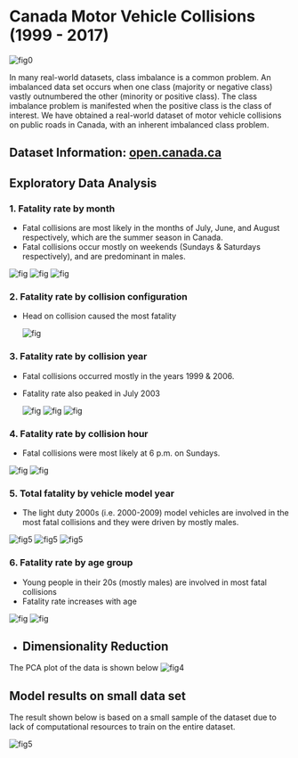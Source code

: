 # Canada Motor Vehicle Collisions (1999 - 2017)

![fig0](canada-collision/image/photo.jpg)

In many real-world datasets, class imbalance is a common problem. An imbalanced data set occurs when one class (majority or negative class) vastly outnumbered the other (minority or positive class). The class imbalance problem is manifested when the positive class is the class of interest. We have obtained a real-world dataset of motor vehicle collisions on public roads in Canada, with an inherent imbalanced class problem.

## Dataset Information: [open.canada.ca](https://open.canada.ca/data/en/dataset/1eb9eba7-71d1-4b30-9fb1-30cbdab7e63a)

## Exploratory Data Analysis

### 1. Fatality rate by month

- Fatal collisions are most likely in the months of July, June, and August respectively, which are the summer season in Canada.
- Fatal collisions occur mostly on weekends (Sundays & Saturdays respectively), and are predominant in males.


![fig](canada-collision/image/fig9b.png)
![fig](canada-collision/image/fig9c.png)
![fig](canada-collision/image/fig9a.png)

### 2. Fatality rate by collision configuration

- Head on collision caused the most fatality

  ![fig](canada-collision/image/fig_conf.png)
 
### 3. Fatality rate by collision year

- Fatal collisions occurred mostly in the years 1999 & 2006.
- Fatality rate also peaked in July 2003

  ![fig](canada-collision/image/fig1c.png)
  ![fig](canada-collision/image/fig1a.png)
  ![fig](canada-collision/image/fig1b.png)

### 4. Fatality rate by collision hour

- Fatal collisions were most likely at 6 p.m. on Sundays.

![fig](canada-collision/image/fig_h2.png)
![fig](canada-collision/image/fig_h1.png)

### 5. Total fatality  by vehicle model year

- The light duty 2000s (i.e. 2000-2009) model vehicles are involved in the most fatal collisions and they were driven by mostly males.

![fig5](canada-collision/image/fig5a.png)
![fig5](canada-collision/image/fig5b.png)
![fig5](canada-collision/image/fig7.png)

### 6. Fatality rate by age group

- Young people in their 20s (mostly males) are involved in most fatal collisions
- Fatality rate increases with age

![fig](canada-collision/image/fig3a.png)
![fig](canada-collision/image/fig3b.png)

- ## Dimensionality Reduction

The PCA plot of the data is shown below
![fig4](canada-collision/image/pca.png)

## Model results on small data set

The result shown below is based on a small sample of the dataset due to lack of computational resources to train on the entire dataset.

![fig5](canada-collision/image/sup.png)

